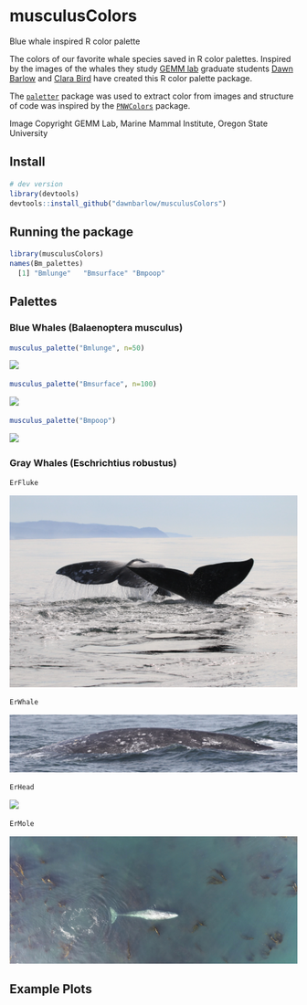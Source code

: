 # musculusColors
Blue whale inspired R color palette

The colors of our favorite whale species saved in R color palettes. Inspired by the images of the whales they study [GEMM lab](https://mmi.oregonstate.edu/gemm-lab) graduate students [Dawn Barlow](https://github.com/dawnbarlow) and [Clara Bird](https://github.com/cbirdferrer) have created this R color palette package.



The [`paletter`](http://www.milanor.net/blog/build-color-palette-from-image-with-paletter/) package was used to extract color from images and structure of code was inspired by the [`PNWColors`](https://github.com/jakelawlor/PNWColors) package.

Image Copyright GEMM Lab, Marine Mammal Institute, Oregon State University

## Install
```r
# dev version
library(devtools)
devtools::install_github("dawnbarlow/musculusColors")
```

## Running the package
```r
library(musculusColors)
names(Bm_palettes)
  [1] "Bmlunge"   "Bmsurface" "Bmpoop"
```

## Palettes

### Blue Whales (Balaenoptera musculus)

```r
musculus_palette("Bmlunge", n=50)
```
<img src="Images/Bmlung.jpg">

```r
musculus_palette("Bmsurface", n=100)
```
<img src="Images/">

```r
musculus_palette("Bmpoop")
```
<img src="Images/">

### Gray Whales (Eschrichtius robustus)
```r
ErFluke
```
<img src="Images/Er_flukes.jpg">

```r
ErWhale
```
<img src="Images/Er_whale.jpg">

```r
ErHead
```
<img src="Images/Er_submerged.jpg">

```r
ErMole
```
<img src="Images/Er_mole.jpg">

## Example Plots
